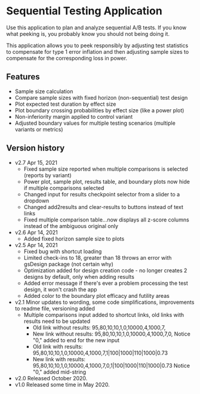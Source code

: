 # Sequential Testing Application
Use this application to plan and analyze sequential A/B tests. If you know what peeking is, you probably know you should not being doing it.

This application allows you to peek responsibly by adjusting test statistics to compensate for type 1 error inflation and then adjusting sample sizes to compensate for the corresponding loss in power.

## Features
- Sample size calculation
- Compare sample sizes with fixed horizon (non-sequential) test design
- Plot expected test duration by effect size
- Plot boundary crossing probabilities by effect size (like a power plot)
- Non-inferiority margin applied to control variant
- Adjusted boundary values for multiple testing scenarios (multiple variants or metrics)

## Version history
- v2.7 Apr 15, 2021
    - Fixed sample size reported when multiple comparisons is selected (reports by variant)
    - Power plot, sample plot, results table, and boundary plots now hide if multiple comparisons selected
    - Changed input for results checkpoint selector from a slider to a dropdown
    - Changed add2results and clear-results to buttons instead of text links
    - Fixed multiple comparison table...now displays all z-score columns instead of the ambiguous original only
- v2.6 Apr 14, 2021
    - Added fixed horizon sample size to plots 
- v2.5 Apr 14, 2021
    - Fixed bug with shortcut loading
    - Limited check-ins to 18, greater than 18 throws an error with gsDesign package (not certain why)
    - Optimization added for design creation code - no longer creates 2 designs by default, only when adding results
    - Added error message if there's ever a problem processing the test design, it won't crash the app
    - Added color to the boundary plot efficacy and futility areas
- v2.1 Minor updates to wording, some code simplifications, improvements to readme file, versioning added
  - Multiple comparisons input added to shortcut links, old links with results need to be updated
    - Old link without results: 95,80,10,10,1,0,10000,4,1000,7,
    - New link without results: 95,80,10,10,1,0,10000,4,1000,7,0,  Notice "0," added to end for the new input
    - Old link with results: 95,80,10,10,1,0,10000,4,1000,7,1|100|1000|110|1000|0.73
    - New link with results: 95,80,10,10,1,0,10000,4,1000,7,0,1|100|1000|110|1000|0.73  Notice "0," added mid-string
- v2.0 Released October 2020.  
- v1.0 Released some time in May 2020.  
